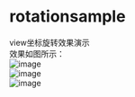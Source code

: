 # rotationsample

view坐标旋转效果演示
<br>
效果如图所示：
<br>
![image](https://user-images.githubusercontent.com/6262785/162398904-8495faf4-f8d7-4333-8ccc-1ca5660430c2.png)
<br>
![image](https://user-images.githubusercontent.com/6262785/162398921-2eb6c28b-7ae7-4536-bcdc-5b65445dcb0a.png)
<br>
![image](https://user-images.githubusercontent.com/6262785/162399054-e2c800f9-412c-4ec8-b735-01ee35279c2e.png)

